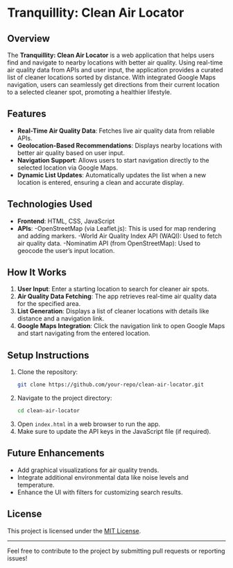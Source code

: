 # Tranquillity: Clean Air Locator

## Overview
The **Tranquillity: Clean Air Locator** is a web application that helps users find and navigate to nearby locations with better air quality. Using real-time air quality data from APIs and user input, the application provides a curated list of cleaner locations sorted by distance. With integrated Google Maps navigation, users can seamlessly get directions from their current location to a selected cleaner spot, promoting a healthier lifestyle.

## Features
- **Real-Time Air Quality Data**: Fetches live air quality data from reliable APIs.
- **Geolocation-Based Recommendations**: Displays nearby locations with better air quality based on user input.
- **Navigation Support**: Allows users to start navigation directly to the selected location via Google Maps.
- **Dynamic List Updates**: Automatically updates the list when a new location is entered, ensuring a clean and accurate display.

## Technologies Used
- **Frontend**: HTML, CSS, JavaScript
- **APIs**:
  	-OpenStreetMap (via Leaflet.js): This is used for map rendering and adding markers.
	-World Air Quality Index API (WAQI): Used to fetch air quality data.
	-Nominatim API (from OpenStreetMap): Used to geocode the user’s input location.


## How It Works
1. **User Input**: Enter a starting location to search for cleaner air spots.
2. **Air Quality Data Fetching**: The app retrieves real-time air quality data for the specified area.
3. **List Generation**: Displays a list of cleaner locations with details like distance and a navigation link.
4. **Google Maps Integration**: Click the navigation link to open Google Maps and start navigating from the entered location.

## Setup Instructions
1. Clone the repository:
   ```bash
   git clone https://github.com/your-repo/clean-air-locator.git
   ```
2. Navigate to the project directory:
   ```bash
   cd clean-air-locator
   ```
3. Open `index.html` in a web browser to run the app.
4. Make sure to update the API keys in the JavaScript file (if required).

## Future Enhancements
- Add graphical visualizations for air quality trends.
- Integrate additional environmental data like noise levels and temperature.
- Enhance the UI with filters for customizing search results.

## License
This project is licensed under the [MIT License](LICENSE).

---

Feel free to contribute to the project by submitting pull requests or reporting issues!
